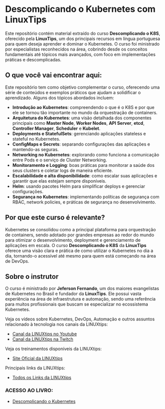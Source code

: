 # Descomplicando o Kubernetes com LinuxTips

Este repositório contém material extraído do curso **Descomplicando o K8S**, oferecido pela **LinuxTips**, um dos principais recursos em língua portuguesa para quem deseja aprender e dominar o Kubernetes. O curso foi ministrado por especialistas reconhecidos na área, cobrindo desde os conceitos fundamentais até tópicos mais avançados, com foco em implementações práticas e descomplicadas.

## O que você vai encontrar aqui:

Este repositório tem como objetivo complementar o curso, oferecendo uma série de conteúdos e exemplos práticos que ajudam a solidificar o aprendizado. Alguns dos tópicos abordados incluem:

- **Introdução ao Kubernetes**: compreendendo o que é o K8S e por que ele se tornou tão importante no mundo da orquestração de containers.
- **Arquitetura do Kubernetes**: uma visão detalhada dos componentes principais como **Master Node**, **Worker Nodes**, **API Server**, **etcd**, **Controller Manager**, **Scheduler** e **Kubelet**.
- **Deployments e StatefulSets**: gerenciando aplicações stateless e stateful no Kubernetes.
- **ConfigMaps e Secrets**: separando configurações das aplicações e mantendo-as seguras.
- **Networking no Kubernetes**: explorando como funciona a comunicação entre Pods e o serviço de Cluster Networking.
- **Monitoramento e Logging**: boas práticas para monitorar a saúde dos seus clusters e coletar logs de maneira eficiente.
- **Escalabilidade e alta disponibilidade**: como escalar suas aplicações e garantir que elas estejam sempre disponíveis.
- **Helm**: usando pacotes Helm para simplificar deploys e gerenciar configurações.
- **Segurança no Kubernetes**: implementando políticas de segurança com RBAC, network policies, e práticas de segurança no desenvolvimento.

## Por que este curso é relevante?

Kubernetes se consolidou como a principal plataforma para orquestração de containers, sendo adotado por grandes empresas ao redor do mundo para otimizar o desenvolvimento, deployment e gerenciamento de aplicações em escala. O curso **Descomplicando o K8S** da **LinuxTips** oferece uma visão clara e prática de como utilizar o Kubernetes no dia a dia, tornando-o acessível até mesmo para quem está começando na área de DevOps.

## Sobre o instrutor

O curso é ministrado por **Jeferson Fernando**, um dos maiores evangelistas de Kubernetes no Brasil e fundador da **LinuxTips**. Ele possui vasta experiência na área de infraestrutura e automação, sendo uma referência para muitos profissionais que buscam se especializar no ecossistema Kubernetes.

Veja os vídeos sobre Kubernetes, DevOps, Automação e outros assuntos relacionado à tecnologia nos canais da LINUXtips:

* [Canal da LINUXtips no Youtube](https://www.youtube.com/LINUXtips)
* [Canal da LINUXtips na Twitch](https://www.twitch.com/LINUXtips)

Veja os treinamentos disponíveis da LINUXtips:

* [Site Oficial da LINUXtips](https://linuxtips.io)

Principais links da LINUXtips:

* [Todos os Links da LINUXtips](https://linktr.ee/LINUXtips)

### ACESSO AO LIVRO:

* [Descomplicando o Kubernetes](https://livro.descomplicandokubernetes.com.br)
